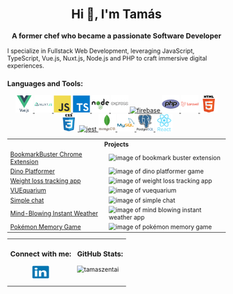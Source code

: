 <p align="center">
</p>

<h1 align="center">Hi 👋, I'm Tamás</h1>
<h3 align="center">A former chef who became a passionate Software Developer</h3>

<p>I specialize in Fullstack Web Development, leveraging JavaScript, TypeScript, Vue.js, Nuxt.js, Node.js and PHP to craft immersive digital experiences.</p>


<h3 align="left">Languages and Tools:</h3>
<p align="center">
  <a href="https://vuejs.org/" target="_blank"> <img src="https://raw.githubusercontent.com/devicons/devicon/master/icons/vuejs/vuejs-original-wordmark.svg" alt="vuejs" width="40" height="40"/> </a>
    <a href="https://nuxt.com/" target="_blank"> <img src="https://raw.githubusercontent.com/devicons/devicon/6910f0503efdd315c8f9b858234310c06e04d9c0/icons/nuxtjs/nuxtjs-original-wordmark.svg" alt="nuxtjs" width="40" height="40"/> </a>
  <a href="https://developer.mozilla.org/en-US/docs/Web/JavaScript" target="_blank"> <img src="https://raw.githubusercontent.com/devicons/devicon/master/icons/javascript/javascript-original.svg" alt="javascript" width="40" height="40"/> </a> 
  <a href="https://www.typescriptlang.org/" target="_blank"> <img src="https://raw.githubusercontent.com/devicons/devicon/master/icons/typescript/typescript-original.svg" alt="typescript" width="40" height="40"/> </a>
  <a href="https://nodejs.org" target="_blank"> <img src="https://raw.githubusercontent.com/devicons/devicon/master/icons/nodejs/nodejs-original-wordmark.svg" alt="nodejs" width="40" height="40"/> </a>
  <a href="https://expressjs.com" target="_blank"> <img src="https://raw.githubusercontent.com/devicons/devicon/master/icons/express/express-original-wordmark.svg" alt="express" width="40" height="40"/> </a>
  <a href="https://firebase.google.com/" target="_blank"> <img src="https://www.vectorlogo.zone/logos/firebase/firebase-icon.svg" alt="firebase" width="40" height="40"/> </a>
  <a href="https://php.net" target="_blank"> <img src="https://raw.githubusercontent.com/devicons/devicon/55609aa5bd817ff167afce0d965585c92040787a/icons/php/php-original.svg" alt="php" width="40" height="40"/> </a>
  <a href="https://laravel.com/" target="_blank"> <img src="https://raw.githubusercontent.com/devicons/devicon/6910f0503efdd315c8f9b858234310c06e04d9c0/icons/laravel/laravel-original-wordmark.svg" alt="laravel" width="40" height="40"/> </a>
  <a href="https://www.w3.org/html/" target="_blank"> <img src="https://raw.githubusercontent.com/devicons/devicon/master/icons/html5/html5-original-wordmark.svg" alt="html5" width="40" height="40"/> </a>
  <a href="https://www.w3schools.com/css/" target="_blank"> <img src="https://raw.githubusercontent.com/devicons/devicon/master/icons/css3/css3-original-wordmark.svg" alt="css3" width="40" height="40"/> </a>
  <a href="https://jestjs.io" target="_blank"> <img src="https://www.vectorlogo.zone/logos/jestjsio/jestjsio-icon.svg" alt="jest" width="40" height="40"/> </a> 
  <a href="https://www.mongodb.com/" target="_blank"> <img src="https://raw.githubusercontent.com/devicons/devicon/master/icons/mongodb/mongodb-original-wordmark.svg" alt="mongodb" width="40" height="40"/> </a> 
  <a href="https://www.mysql.com/" target="_blank"> <img src="https://raw.githubusercontent.com/devicons/devicon/master/icons/mysql/mysql-original-wordmark.svg" alt="mysql" width="40" height="40"/> </a> 
  <a href="https://www.postgresql.org" target="_blank"> <img src="https://raw.githubusercontent.com/devicons/devicon/master/icons/postgresql/postgresql-original-wordmark.svg" alt="postgresql" width="40" height="40"/> </a> 
  <a href="https://reactjs.org/" target="_blank"> <img src="https://raw.githubusercontent.com/devicons/devicon/master/icons/react/react-original-wordmark.svg" alt="react" width="40" height="40"/> </a>
</p>

<table>
    <tr>
        <th colspan="2">Projects</th>
    </tr>
 <tr>
        <td><a href="#">BookmarkBuster Chrome Extension</a></td>
        <td><img src="https://via.placeholder.com/150" alt="image of bookmark buster extension"></td>
    </tr>
    <tr>
        <td><a href="https://dino-platformer.web.app/">Dino Platformer</a></td>
        <td><img src="https://via.placeholder.com/150" alt="image of dino platformer game"></td>
    </tr>
   <tr>
        <td><a href="https://weight-loss-tracking.web.app/">Weight loss tracking app</a></td>
        <td><img src="https://via.placeholder.com/150" alt="image of weight loss tracking app"></td>
    </tr>
<tr>
        <td><a href="https://vuequarium.web.app/">VUEquarium</a></td>
        <td><img src="https://via.placeholder.com/150" alt="image of vuequarium"></td>
    </tr>
<tr>
        <td><a href="https://simplecset.web.app/">Simple chat</a></td>
        <td><img src="https://via.placeholder.com/150" alt="image of simple chat"></td>
    </tr>
<tr>
        <td><a href="https://mind-blowing-weatherapp.web.app/">Mind-Blowing Instant Weather</a></td>
        <td><img src="https://via.placeholder.com/150" alt="image of mind blowing instant weather app"></td>
    </tr>
<tr>
        <td><a href="https://memorygame-89.web.app/">Pokémon Memory Game</a></td>
        <td><img src="https://via.placeholder.com/150" alt="image of pokémon memory game"></td>
    </tr>

</table>


<table>
    <tr>
        <td valign="top">
        <h3 align="left">Connect with me:</h3>
        <p align="center">
            <a href="https://linkedin.com/in/tamaszentai" target="blank"><img align="center" src="https://raw.githubusercontent.com/devicons/devicon/master/icons/linkedin/linkedin-original.svg" alt="tamaszentai" height="30" width="40" /></a>
        </p>
        </td>
        <td valign="top">
        <h3 align="left">GitHub Stats:</h3>

<p>
<img src="https://github-readme-stats.vercel.app/api/top-langs?username=tamaszentai&show_icons=true&locale=en&layout=compact" alt="tamaszentai" />
</p>
        </td>
    </tr>
</table>
